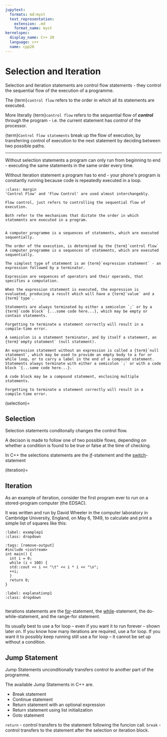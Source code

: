 ```yaml
---
jupytext:
  formats: md:myst
  text_representation:
    extension: .md
    format_name: myst
kernelspec:
  display_name: C++ 20
  language: c++
  name: cpp20
---
```


# Selection and Iteration

Selection and iteration statements are control flow statements - they control the sequential flow of the execution of a programme. 

The {term}`control flow` refers to the order in which all its statements are executed. 

More literally {term}`control flow` refers to the sequential flow of ***control*** through the program - i.e. the current statement has *control* of the processor. 

{term}`Control flow statements` break up the flow of execution, by transferring control of execution to the next statement by deciding between two possible paths. 
***
Without selection statements a program can only run from beginning to end - executing the same statements in the same order every time.

Without iteration statement a program has to end - your phone's program is constantly running because code is repeatedly executed in a loop.
```{note}
:class: margin
'Control Flow' and 'Flow Control' are used almost interchangebly.

Flow control, just refers to controlling the sequential flow of execution.

Both refer to the mechanisms that dictate the order in which statements are executed in a program. 
```
````{admonition} Statements and Expressions

A computer programme is a sequences of statements, which are executed sequentially.

The order of the execution, is determined by the {term}`control flow`
A computer programme is a sequences of statements, which are executed sequentially.

The simplest type of statement is an {term}`expression statement` - an expression followed by a terminator.

Expression are sequences of operators and their operands, that specifies a computation.

When the expression statement is executed, the expression is evaluated, producing a result which will have a {term}`value` and a {term}`type`.

Statements are always terminated by either a semicolon `;` or by a {term}`code block` {...some code here...}, which may be empty or contain statements.

Forgetting to terminate a statement correctly will result in a compile-time error. 

A semicolon is a statement terminator, and by itself a statement, an {term}`empty statement` (null statement). 

An expression statement without an expression is called a {term}`null statement`, which may be used to provide an empty body to a for or while loop, or to carry a label in the end of a compound statement.
Statements always terminate with either a semicolon `;` or with a code block `{...some code here...}.

A code block may be a compound statement, enclosing multiple statements.

Forgetting to terminate a statement correctly will result in a compile-time error. 
````
(selection)=
## Selection

Selection statements conditonally changes the control flow.

A decison is made to follow one of two possible flows, depending on whether a condition is found to be true or false at the time of checking.

In C++ the selections statements are the [if](if)-statement and the [switch](switch)-statement


(iteration)=
## Iteration

As an example of iteration, consider the first program ever to run on a stored-program computer (the EDSAC). 

It was written and run by David Wheeler in the computer laboratory in Cambridge University, England, on May 6, 1949, to calculate and print a simple list of squares like this:

`````{example-start}
:label: examplep1
:class: dropdown
`````
````{code-cell} c++
:tags: [remove-output]
#include <iostream>
int main() {
  int i = 0;
  while (i < 100) {
  std::cout << i << "\t" << i * i << "\n";
  ++i;
  }
  return 0;
}
````
````{explanation} examplep1
:label: explanationp1
:class: dropdown
````
`````{example-end}
`````

Iterations statements are the [for](for)-statement, the [while](while)-statement, the do-while-statement, and the range-for statement.

Its usually best to use a for loop – even if you want it to run forever – shown later on. If you know how many iterations are required, use a for loop. If you want it to possibly keep running still use a for loop – it cannot be set up without a condition.

## Jump Statement

Jump Statements unconditionally transfers control to another part of the programme.

The available Jump Statements in C++ are.

- Break statement
- Continue statement
- Return statement with an optional expression
- Return statement using list initialization
- Goto statement

`return` - control transfers to the statement following the funcion call.
`break` - control transfers to the statement after the selection or iteration block.

